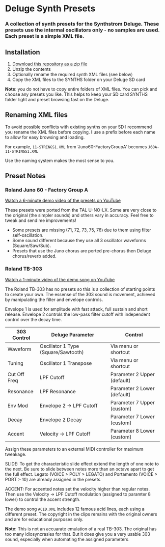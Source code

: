 # Deluge Synth Presets

### A collection of synth presets for the Synthstrom Deluge. These presets use the intermal oscillators only - no samples are used. Each preset is a simple XML file.

## Installation
1. [Download this repository as a zip file](https://github.com/weavermedia/deluge-synths/archive/refs/heads/main.zip)
2. Unzip the contents
3. Optionally rename the required synth XML files (see below)
3. Copy the XML files to the SYNTHS folder on your Deluge SD card

**Note**: you do not have to copy entire folders of XML files. You can pick and choose any presets you like. This helps to keep your SD card SYNTHS folder light and preset browsing fast on the Deluge.

## Renaming XML files

To avoid possible conflicts with existing synths on your SD I recommend you rename the XML files before copying. I use a prefix before each name to allow for easy browsing and loading.

For example, `11-STRINGS1.XML` from 'Juno60-FactoryGroupA' becomes `J60A-11-STRINGS1.XML`

Use the naming system makes the most sense to you.

## Preset Notes

### Roland Juno 60 - Factory Group A
[Watch a 6-minute demo video of the presets on YouTube](https://www.youtube.com/watch?v=EcqYMWde5bI)

These presets were ported from the TAL U-NO-LX. Some are very close to the original (the simpler sounds) and others vary in accuracy. Feel free to tweak and send me improvements!
- Some presets are missing (71, 72, 73, 75, 76) due to them using filter self-oscillation.
- Some sound different because they use all 3 oscillator waveforms (Square/Saw/Sub).
- Presets that use the Juno chorus are ported pre-chorus then Deluge chorus/reverb added.

### Roland TB-303
[Watch a 1-minute video of the demo song on YouTube](https://www.youtube.com/watch?v=I-hyfTCrgoY)

The Roland TB-303 has no presets so this is a collection of starting points to create your own. The essense of the 303 sound is movement, achieved by manipulating the filter and envelope controls.

Envelope 1 is used for amplitude with fast attack, full sustain and short release. Envelope 2 controls the low-pass filter cutoff with independent control over the decay time.

|303 Control|Deluge Parameter|Control|
|------|------------|---------|
|Waveform | Oscillator 1 Type (Square/Sawtooth)|Via menu or shortcut|
|Tuning | Oscillator 1 Transpose|Via menu or shortcut|
|Cut Off Freq | LPF Cutoff |Parameter 2 Upper (default)|
|Resonance | LPF Resonance |Parameter 2 Lower (default)|
|Env Mod | Envelope 2 -> LPF Cutoff |Parameter 7 Upper (custom)|
|Decay | Envelope 2 Decay |Parameter 7 Lower (custom)|
|Accent | Velocity -> LPF Cutoff |Parameter 8 Lower (custom)|

Assign these parameters to an external MIDI controller for maximum tweakage.

SLIDE: To get the characteristic slide effect extend the length of one note to the next. Be sure to slide between notes more than an octave apart to get the full effect. Legato (VOICE > POLY > LEGATO) and Portamento (VOICE > PORT > 10) are already assigned in the presets.

ACCENT: For accented notes set the velocity higher than regular notes. Then use the Velocity -> LPF Cutoff modulation (assigned to paramter 8 lower) to control the accent strength.

The demo song `ACID.XML` includes 12 famous acid lines, each using a different preset. The copyright in the clips remains with the original owners and are for educational purposes only.

**Note:** This is not an accuarate emulation of a real TB-303. The original has too many idiosyncrasies for that. But it does give you a very usable 303 sound, especially when automating the assigned parameters.
